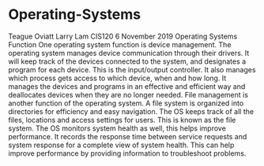 # Operating-Systems
Teague Oviatt
Larry Lam
CIS120
6 November 2019
Operating Systems Function
	One operating system function is device management. The operating system manages device communication through their drivers. It will keep track of the devices connected to the system, and designates a program for each device. This is the input/output controller. It also manages which process gets access to which device, when and how long. It manages the devices and programs in an effective and efficient way and deallocates devices when they are no longer needed.
	File management is another function of the operating system. A file system is organized into directories for efficiency and easy navigation. The OS keeps track of all the files, locations and access settings for users. This is known as the file system. 
	The OS monitors system health as well, this helps improve performance. It records the response time between service requests and system response for a complete view of system health. This can help improve performance by providing information to troubleshoot problems. 
	
